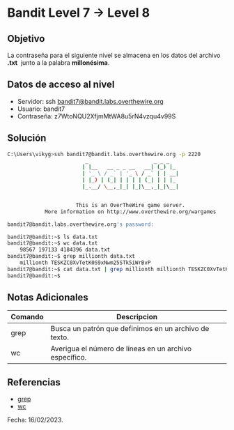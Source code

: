 # Bandit Level 7 → Level 8

## Objetivo
La contraseña para el siguiente nivel se almacena en los datos del archivo **.txt**  junto a la palabra **millonésima**.

## Datos de acceso al nivel
* Servidor: ssh bandit7@bandit.labs.overthewire.org
* Usuario: bandit7
* Contraseña: z7WtoNQU2XfjmMtWA8u5rN4vzqu4v99S

## Solución
``` bash
C:\Users\vikyg>ssh bandit7@bandit.labs.overthewire.org -p 2220
                         _                     _ _ _
                        | |__   __ _ _ __   __| (_) |_
                        | '_ \ / _` | '_ \ / _` | | __|
                        | |_) | (_| | | | | (_| | | |_
                        |_.__/ \__,_|_| |_|\__,_|_|\__|


                      This is an OverTheWire game server.
            More information on http://www.overthewire.org/wargames

bandit7@bandit.labs.overthewire.org's password:
```
``` bash 
bandit7@bandit:~$ ls data.txt 
bandit7@bandit:~$ wc data.txt 
	98567 197133 4184396 data.txt 
bandit7@bandit:~$ grep millionth data.txt 
	millionth TESKZC0XvTetK0S9xNwm25STk5iWrBvP 
bandit7@bandit:~$ cat data.txt | grep millionth millionth TESKZC0XvTetK0S9xNwm25STk5iWrBvP 
bandit7@bandit:~$
```

## Notas Adicionales
|Comando | Descripcion |
|-----|-------|
| grep | Busca un patrón que definimos en un archivo de texto. |
| wc | Averigua el número de líneas en un archivo específico. |


## Referencias
* [grep](https://www.hostinger.es/tutoriales/comando-grep-linux#:~:text=El%20comando%20grep%20perteneciente%20a%20la%20familia%20Unix,imprimir%C3%A1%20la%20l%C3%ADnea%20o%20l%C3%ADneas%20que%20la%20contengan.)
* [wc](https://www.geeksforgeeks.org/wc-command-linux-examples/)

Fecha: 16/02/2023.